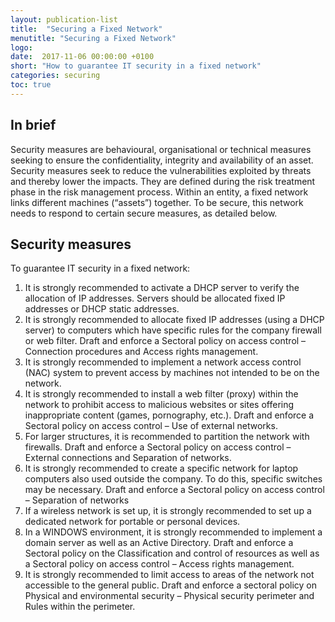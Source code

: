 ```yaml
---
layout: publication-list
title:  "Securing a Fixed Network"
menutitle: "Securing a Fixed Network"
logo:
date:  2017-11-06 00:00:00 +0100
short: "How to guarantee IT security in a fixed network"
categories: securing
toc: true
---
```

## In brief
Security measures are behavioural, organisational or technical measures seeking to ensure the confidentiality, integrity and availability of an asset. Security measures seek to reduce the vulnerabilities exploited by threats and thereby lower the impacts. They are defined during the risk treatment phase in the risk management process. Within an entity, a fixed network links different machines (“assets”) together. To be secure, this network needs to respond to certain secure measures, as detailed below.

## Security measures
To guarantee IT security in a fixed network:

1. It is strongly recommended to activate a DHCP server to verify the allocation of IP addresses. Servers should be allocated fixed IP addresses or DHCP static addresses.
2. It is strongly recommended to allocate fixed IP addresses (using a DHCP server) to computers which have specific rules for the company firewall or web filter. Draft and enforce a Sectoral policy on access control – Connection procedures and Access rights management.
3. It is strongly recommended to implement a network access control (NAC) system  to prevent access by machines not intended to be on the network.
4. It is strongly recommended to install a web filter (proxy) within the network to prohibit access to malicious websites or sites offering inappropriate content (games, pornography, etc.). Draft and enforce a Sectoral policy on access control – Use of external networks.
5. For larger structures, it is recommended to partition the network with firewalls. Draft and enforce a Sectoral policy on access control – External connections and Separation of networks.
6. It is strongly recommended to create a specific network for laptop computers also used outside the company. To do this, specific switches may be necessary. Draft and enforce a Sectoral policy on access control – Separation of networks
7. If a wireless network is set up, it is strongly recommended to set up a dedicated network for portable or personal devices.
8. In a WINDOWS environment, it is strongly recommended to implement a domain server  as well as an Active Directory. Draft and enforce a Sectoral policy on the Classification and control of resources as well as a Sectoral policy on access control – Access rights management.
9. It is strongly recommended to limit access to areas of the network not accessible to the general public. Draft and enforce a sectoral policy on Physical and environmental security – Physical security perimeter and Rules within the perimeter.
